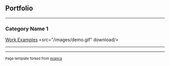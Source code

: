 ## Portfolio

---

### Category Name 1 

[Work Examples](/sample_page)
<src="/images/demo.gif" download/>

---



---
<p style="font-size:11px">Page template forked from <a href="https://github.com/evanca/quick-portfolio">evanca</a></p>
<!-- Remove above link if you don't want to attibute -->
